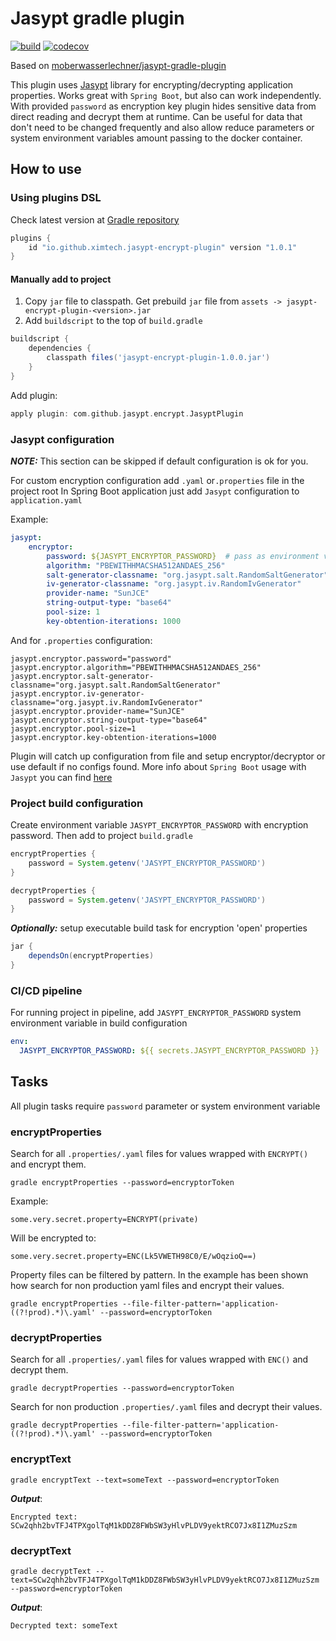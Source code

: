 # Jasypt gradle plugin

[![build](https://github.com/ximtech/jasypt-encrypt-plugin/actions/workflows/build.yml/badge.svg)](https://github.com/ximtech/jasypt-encrypt-plugin/actions/workflows/build.yml)
[![codecov](https://codecov.io/gh/ximtech/jasypt-gradle-plugin/branch/main/graph/badge.svg?token=sHBgjzjp5Y)](https://codecov.io/gh/ximtech/jasypt-gradle-plugin)

Based on [moberwasserlechner/jasypt-gradle-plugin](https://github.com/moberwasserlechner/jasypt-gradle-plugin)

This plugin uses [Jasypt](http://jasypt.org/) library for encrypting/decrypting application properties. Works great
with `Spring Boot`, but also can work independently. With provided `password` as encryption key plugin hides sensitive
data from direct reading and decrypt them at runtime. Can be useful for data that don't need to be changed frequently
and also allow reduce parameters or system environment variables amount passing to the docker container.

## How to use

### Using plugins DSL

Check latest version at [Gradle repository](https://plugins.gradle.org/plugin/io.github.ximtech.jasypt-encrypt-plugin)

```groovy
plugins {
    id "io.github.ximtech.jasypt-encrypt-plugin" version "1.0.1"
}
```

#### Manually add to project

1. Copy `jar` file to classpath. Get prebuild `jar` file from `assets -> jasypt-encrypt-plugin-<version>.jar`
2. Add `buildscript` to the top of `build.gradle`

```groovy
buildscript {
    dependencies {
        classpath files('jasypt-encrypt-plugin-1.0.0.jar')
    }
}
```

Add plugin:

```groovy
apply plugin: com.github.jasypt.encrypt.JasyptPlugin
```

### Jasypt configuration

***NOTE:*** This section can be skipped if default configuration is ok for you.

For custom encryption configuration add `.yaml` or`.properties` file in the project root In Spring Boot application just
add `Jasypt` configuration to `application.yaml`

Example:

```yaml
jasypt:
    encryptor:
        password: ${JASYPT_ENCRYPTOR_PASSWORD}  # pass as environment variable
        algorithm: "PBEWITHHMACSHA512ANDAES_256"
        salt-generator-classname: "org.jasypt.salt.RandomSaltGenerator"
        iv-generator-classname: "org.jasypt.iv.RandomIvGenerator"
        provider-name: "SunJCE"
        string-output-type: "base64"
        pool-size: 1
        key-obtention-iterations: 1000
```

And for `.properties` configuration:

```properties
jasypt.encryptor.password="password"
jasypt.encryptor.algorithm="PBEWITHHMACSHA512ANDAES_256"
jasypt.encryptor.salt-generator-classname="org.jasypt.salt.RandomSaltGenerator"
jasypt.encryptor.iv-generator-classname="org.jasypt.iv.RandomIvGenerator"
jasypt.encryptor.provider-name="SunJCE"
jasypt.encryptor.string-output-type="base64"
jasypt.encryptor.pool-size=1
jasypt.encryptor.key-obtention-iterations=1000
```

Plugin will catch up configuration from file and setup encryptor/decryptor or use default if no configs found. More info
about `Spring Boot` usage with `Jasypt` you can find [here](https://github.com/ulisesbocchio/jasypt-spring-boot)

### Project build configuration

Create environment variable `JASYPT_ENCRYPTOR_PASSWORD` with encryption password. Then add to project `build.gradle`

```groovy
encryptProperties {
    password = System.getenv('JASYPT_ENCRYPTOR_PASSWORD')
}

decryptProperties {
    password = System.getenv('JASYPT_ENCRYPTOR_PASSWORD')
}
```

***Optionally:*** setup executable build task for encryption 'open' properties

```groovy
jar {
    dependsOn(encryptProperties)
}
```

### CI/CD pipeline

For running project in pipeline, add `JASYPT_ENCRYPTOR_PASSWORD` system environment variable in build configuration
```yaml
env:
  JASYPT_ENCRYPTOR_PASSWORD: ${{ secrets.JASYPT_ENCRYPTOR_PASSWORD }}
```

## Tasks

All plugin tasks require `password` parameter or system environment variable

### encryptProperties

Search for all `.properties/.yaml` files for values wrapped with `ENCRYPT()` and encrypt them.

```text
gradle encryptProperties --password=encryptorToken
```

Example:

```properties
some.very.secret.property=ENCRYPT(private)
```

Will be encrypted to:

```properties
some.very.secret.property=ENC(Lk5VWETH98C0/E/wOqzioQ==)
```

Property files can be filtered by pattern. In the example has been shown how search for non production yaml files and
encrypt their values.

```text
gradle encryptProperties --file-filter-pattern='application-((?!prod).*)\.yaml' --password=encryptorToken
```

### decryptProperties

Search for all `.properties/.yaml` files for values wrapped with `ENC()` and decrypt them.

```text
gradle decryptProperties --password=encryptorToken
```

Search for non production `.properties/.yaml` files and decrypt their values.

```text
gradle decryptProperties --file-filter-pattern='application-((?!prod).*)\.yaml' --password=encryptorToken
```

### encryptText

```text
gradle encryptText --text=someText --password=encryptorToken
```

***Output***:

```text
Encrypted text: SCw2qhh2bvTFJ4TPXgolTqM1kDDZ8FWbSW3yHlvPLDV9yektRCO7Jx8I1ZMuzSzm
```

### decryptText

```text
gradle decryptText --text=SCw2qhh2bvTFJ4TPXgolTqM1kDDZ8FWbSW3yHlvPLDV9yektRCO7Jx8I1ZMuzSzm --password=encryptorToken
```

***Output***:

```text
Decrypted text: someText
```